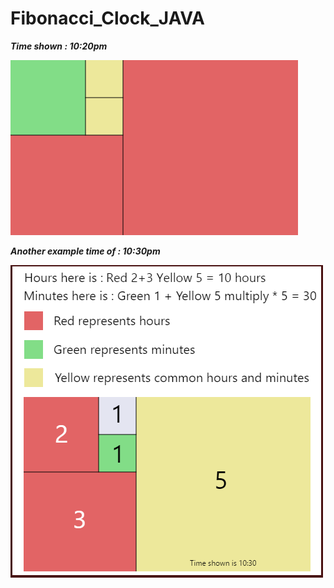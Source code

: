 # Fibonacci_Clock_JAVA

***Time shown : 10:20pm***


![alt tag](https://github.com/Cuanshay/Fibonacci_Clock_JAVA/blob/master/Clock.png?raw=true)



***Another example time of : 10:30pm***


![alt tag](https://github.com/Cuanshay/Fibonacci_Clock_JAVA/blob/master/Capture1.PNG?raw=true)

